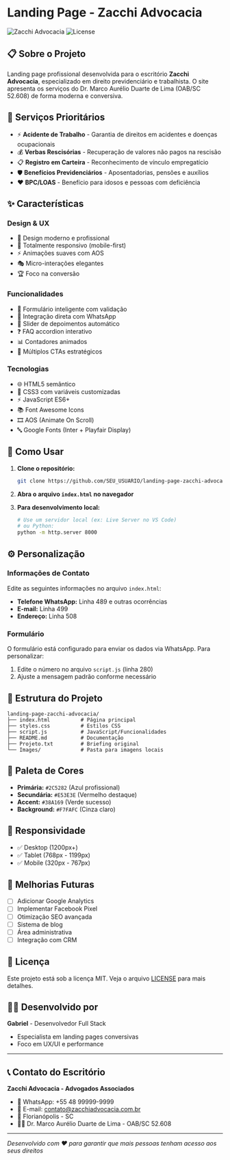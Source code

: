 # Landing Page - Zacchi Advocacia

![Zacchi Advocacia](https://img.shields.io/badge/Status-Concluído-brightgreen)
![License](https://img.shields.io/badge/License-MIT-blue)

## 📋 Sobre o Projeto

Landing page profissional desenvolvida para o escritório **Zacchi Advocacia**, especializado em direito previdenciário e trabalhista. O site apresenta os serviços do Dr. Marco Aurélio Duarte de Lima (OAB/SC 52.608) de forma moderna e conversiva.

## 🎯 Serviços Prioritários

- ⚡ **Acidente de Trabalho** - Garantia de direitos em acidentes e doenças ocupacionais
- 💰 **Verbas Rescisórias** - Recuperação de valores não pagos na rescisão
- 📋 **Registro em Carteira** - Reconhecimento de vínculo empregatício
- 🛡️ **Benefícios Previdenciários** - Aposentadorias, pensões e auxílios
- ❤️ **BPC/LOAS** - Benefício para idosos e pessoas com deficiência

## ✨ Características

### Design & UX
- 🎨 Design moderno e profissional
- 📱 Totalmente responsivo (mobile-first)
- ⚡ Animações suaves com AOS
- 🎭 Micro-interações elegantes
- 🏆 Foco na conversão

### Funcionalidades
- 📝 Formulário inteligente com validação
- 📱 Integração direta com WhatsApp
- 🔄 Slider de depoimentos automático
- ❓ FAQ accordion interativo
- 📊 Contadores animados
- 🎯 Múltiplos CTAs estratégicos

### Tecnologias
- 🌐 HTML5 semântico
- 🎨 CSS3 com variáveis customizadas
- ⚡ JavaScript ES6+
- 📚 Font Awesome Icons
- 🎞️ AOS (Animate On Scroll)
- 🔤 Google Fonts (Inter + Playfair Display)

## 🚀 Como Usar

1. **Clone o repositório:**
   ```bash
   git clone https://github.com/SEU_USUARIO/landing-page-zacchi-advocacia.git
   ```

2. **Abra o arquivo `index.html` no navegador**

3. **Para desenvolvimento local:**
   ```bash
   # Use um servidor local (ex: Live Server no VS Code)
   # ou Python:
   python -m http.server 8000
   ```

## ⚙️ Personalização

### Informações de Contato
Edite as seguintes informações no arquivo `index.html`:
- **Telefone WhatsApp:** Linha 489 e outras ocorrências
- **E-mail:** Linha 499
- **Endereço:** Linha 508

### Formulário
O formulário está configurado para enviar os dados via WhatsApp. Para personalizar:
1. Edite o número no arquivo `script.js` (linha 280)
2. Ajuste a mensagem padrão conforme necessário

## 📁 Estrutura do Projeto

```
landing-page-zacchi-advocacia/
├── index.html          # Página principal
├── styles.css          # Estilos CSS
├── script.js           # JavaScript/Funcionalidades
├── README.md           # Documentação
├── Projeto.txt         # Briefing original
└── Images/             # Pasta para imagens locais
```

## 🎨 Paleta de Cores

- **Primária:** `#2C5282` (Azul profissional)
- **Secundária:** `#E53E3E` (Vermelho destaque)
- **Accent:** `#38A169` (Verde sucesso)
- **Background:** `#F7FAFC` (Cinza claro)

## 📱 Responsividade

- ✅ Desktop (1200px+)
- ✅ Tablet (768px - 1199px)
- ✅ Mobile (320px - 767px)

## 🔧 Melhorias Futuras

- [ ] Adicionar Google Analytics
- [ ] Implementar Facebook Pixel
- [ ] Otimização SEO avançada
- [ ] Sistema de blog
- [ ] Área administrativa
- [ ] Integração com CRM

## 📄 Licença

Este projeto está sob a licença MIT. Veja o arquivo [LICENSE](LICENSE) para mais detalhes.

## 👨‍💻 Desenvolvido por

**Gabriel** - Desenvolvedor Full Stack
- Especialista em landing pages conversivas
- Foco em UX/UI e performance

---

## 📞 Contato do Escritório

**Zacchi Advocacia - Advogados Associados**
- 📱 WhatsApp: +55 48 99999-9999
- 📧 E-mail: contato@zacchiadvocacia.com.br
- 📍 Florianópolis - SC
- 👨‍⚖️ Dr. Marco Aurélio Duarte de Lima - OAB/SC 52.608

---

*Desenvolvido com ❤️ para garantir que mais pessoas tenham acesso aos seus direitos*
